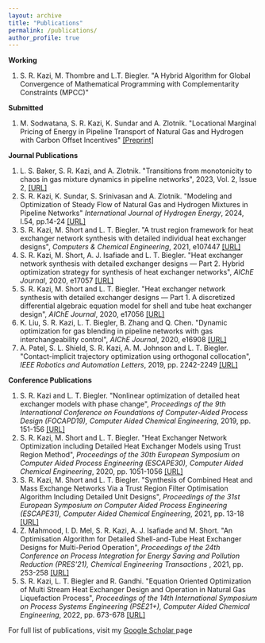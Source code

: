 ```yaml
---
layout: archive
title: "Publications"
permalink: /publications/
author_profile: true
---
```


**Working**

<ol>

 <li>S. R. Kazi, M. Thombre and L.T. Biegler. "A Hybrid Algorithm for Global Convergence of Mathematical Programming with Complementarity Constraints        (MPCC)"</li>

</ol>
  
**Submitted**

<ol>

<li>M. Sodwatana, S. R. Kazi, K. Sundar and A. Zlotnik. "Locational Marginal Pricing of Energy in Pipeline Transport of Natural Gas and
Hydrogen with Carbon Offset Incentives" <a href = "https://arxiv.org/pdf/2210.16385" target="_blank">[Preprint]</a></li>

</ol>

**Journal Publications**


<ol>

<li>L. S. Baker, S. R. Kazi, and A. Zlotnik. "Transitions from monotonicity to chaos in gas mixture dynamics in pipeline networks", 2023, Vol. 2, Issue 2,  <a href = "https://journals.aps.org/prxenergy/abstract/10.1103/PRXEnergy.2.033008" target="_blank">[URL]</a></li>

<li>S. R. Kazi, K. Sundar, S. Srinivasan and A. Zlotnik. "Modeling and Optimization of Steady Flow of Natural Gas and Hydrogen Mixtures in Pipeline Networks" <i>International Journal of Hydrogen Energy</i>, 2024, I.54, pp.14-24 <a href = "https://www.sciencedirect.com/science/article/pii/S0360319923063541" target="_blank">[URL]</a> </li>
  
<li>S. R. Kazi, M. Short and L. T. Biegler. "A trust region framework for heat exchanger network synthesis with detailed individual heat exchanger designs", <i>Computers & Chemical Engineering</i>, 2021, e107447 <a href = "https://www.sciencedirect.com/science/article/pii/S0098135421002258" target="_blank">[URL]</a> </li>

<li>S. R. Kazi, M. Short, A. J. Isafiade and L. T. Biegler. "Heat exchanger network synthesis with detailed exchanger designs — Part 2. Hybrid optimization strategy for synthesis of heat exchanger networks", <i>AIChE Journal</i>, 2020, e17057 <a href = "https://aiche.onlinelibrary.wiley.com/doi/abs/10.1002/aic.17057" target="_blank">[URL]</a></li>

<li>S. R. Kazi, M. Short and L. T. Biegler. "Heat exchanger network synthesis with detailed exchanger designs — Part 1. A discretized differential algebraic equation model for shell and tube heat exchanger design", <i>AIChE Journal</i>, 2020, e17056 <a href = "https://aiche.onlinelibrary.wiley.com/doi/abs/10.1002/aic.17056" target="_blank">[URL]</a></li>

<li>K. Liu, S. R. Kazi, L. T. Biegler, B. Zhang and Q. Chen. "Dynamic optimization for gas blending in pipeline networks with gas interchangeability control", <i>AIChE Journal</i>, 2020, e16908 <a href = "https://aiche.onlinelibrary.wiley.com/doi/abs/10.1002/aic.16908" target="_blank">[URL]</a></li>

<li>A. Patel, S. L. Shield, S. R. Kazi, A. M. Johnson and L. T. Biegler. "Contact-implicit trajectory optimization using orthogonal collocation", <i>IEEE Robotics and Automation Letters</i>, 2019, pp. 2242-2249 <a href = "https://ieeexplore.ieee.org/abstract/document/8648229/" target="_blank">[URL]</a></li>

</ol>

**Conference Publications**

<ol>

<li>S. R. Kazi and L. T. Biegler. "Nonlinear optimization of detailed heat exchanger models with phase change", <i>Proceedings of the 9th International Conference on Foundations of Computer-Aided Process Design (FOCAPD19), Computer Aided Chemical Engineering</i>, 2019, pp. 151-156 <a href = "https://www.sciencedirect.com/science/article/abs/pii/B9780128185971500242" target="_blank">[URL]</a></li>
  
<li>S. R. Kazi, M. Short and L. T. Biegler. "Heat Exchanger Network Optimization including Detailed Heat Exchanger Models using Trust Region Method", <i>Proceedings of the 30th European Symposium on Computer Aided Process Engineering (ESCAPE30), Computer Aided Chemical Engineering</i>, 2020, pp. 1051-1056 <a href = "https://www.sciencedirect.com/science/article/abs/pii/B9780128233771501762" target="_blank">[URL]</a></li>
  
<li>S. R. Kazi, M. Short and L. T. Biegler. "Synthesis of Combined Heat and Mass Exchange Networks Via a Trust Region Filter Optimisation Algorithm Including Detailed Unit Designs", <i>Proceedings of the 31st European Symposium on Computer Aided Process Engineering (ESCAPE31), Computer Aided Chemical Engineering</i>, 2021, pp. 13-18 <a href = "https://www.sciencedirect.com/science/article/pii/B9780323885065500036" target="_blank">[URL]</a></li>
  
<li>Z. Mahmood, I. D. Mel, S. R. Kazi, A. J. Isafiade and M. Short. "An Optimisation Algorithm for Detailed Shell-and-Tube Heat Exchanger Designs for Multi-Period Operation", <i>Proceedings of the 24th Conference on Process Integration for Energy Saving and Pollution Reduction (PRES'21), Chemical Engineering Transactions </i>, 2021, pp. 253-258 <a href = "https://www.cetjournal.it/index.php/cet/article/view/CET2188042" target="_blank">[URL]</a></li>
  
<li>S. R. Kazi, L. T. Biegler and R. Gandhi. "Equation Oriented Optimization of Multi Stream Heat Exchanger Design and Operation in Natural Gas Liquefaction Process", <i>Proceedings of the 14th International Symposium on Process Systems Engineering (PSE21+), Computer Aided Chemical Engineering</i>, 2022, pp. 673-678 <a href = "https://www.sciencedirect.com/science/article/abs/pii/B9780323851596501123" target="_blank">[URL]</a></li>

</ol>

For full list of publications, visit my <a href="https://scholar.google.com/citations?user=s8FMWa4AAAAJ&hl=en" target="_blank">Google Scholar </a>page
